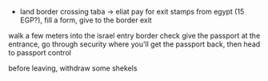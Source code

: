- land border crossing taba -> eliat
pay for exit stamps from egypt (15 EGP?), fill a form, give to the border exit

walk a few meters into the israel entry border check
give the passport at the entrance, go through security where you'll get the passport back, then head to passport control

before leaving, withdraw some shekels

